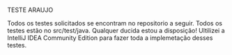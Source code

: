 TESTE ARAUJO

Todos os testes solicitados se encontram no repositorio a seguir. Todos os testes estão no src/test/java. Qualquer ducida estou a disposição! 
Ultilizei a IntelliJ IDEA Community Edition para fazer toda a implemetação desses testes. 
